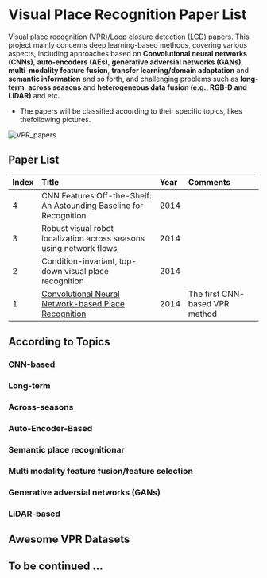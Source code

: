 # Visual Place Recognition Paper List
Visual place recognition (VPR)/Loop closure detection (LCD) papers. This project mainly concerns deep learning-based methods, covering various aspects, including approaches based on **Convolutional neural networks (CNNs)**, **auto-encoders (AEs)**, **generative adversial networks (GANs)**, **multi-modality feature fusion**, **transfer learning/domain adaptation** and **semantic information** and so forth, and challenging problems such as **long-term**, **across seasons** and **heterogeneous data fusion (e.g., RGB-D and LiDAR)** and etc.

- The papers will be classified acoording to their specific topics, likes thefollowing pictures.

![VPR_papers](https://github.com/zxw1992/Place-Recognition-Paper-List/blob/master/figures/pr_papers.png)



## Paper List
Index|Title                                                         |Year |Comments
-----|:-------------------------------------------------------------|:----|:--------
4    |CNN Features Off-the-Shelf: An Astounding Baseline for Recognition   |2014  |
3    |Robust visual robot localization across seasons using network flows  |2014  |
2    |Condition-invariant, top-down visual place recognition        |2014 |
1    |[Convolutional Neural Network-based Place Recognition](https://arxiv.org/abs/1411.1509) |2014 |The first CNN-based VPR method





## According to Topics
### CNN-based


### Long-term


### Across-seasons


### Auto-Encoder-Based


### Semantic place recognitionar


### Multi modality feature fusion/feature selection


### Generative adversial networks (GANs)

### LiDAR-based


## Awesome VPR Datasets






## To be continued ...


